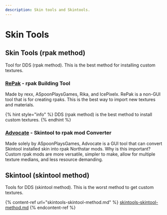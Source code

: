 ```yaml
---
description: Skin tools and Skintools.
---
```


# Skin Tools

## Skin Tools (rpak method)

Tool for DDS (rpak method). This is the best method for installing custom textures.

### [RePak](https://github.com/r-ex/RePak) - rpak Building Tool

Made by rexx, ASpoonPlaysGames, Rika, and IcePixelx. RePak is a non-GUI tool that is for creating rpaks. This is the best way to import new textures and materials.&#x20;

{% hint style="info" %}
DDS (rpak method) is the best method to install custom textures.
{% endhint %}

### [Advocate](https://github.com/ASpoonPlaysGames/Advocate) - Skintool to rpak mod Converter

Made solely by ASpoonPlaysGames, Advocate is a GUI tool that can convert Skintool installed skin into rpak Northstar mods. Why is this important? Custom rpak mods are more versatile, simpler to make, allow for multiple texture medians, and less resource demanding.

## Skintool (skintool method)

Tools for DDS (skintool method). This is the worst method to get custom textures.

{% content-ref url="skintools-skintool-method.md" %}
[skintools-skintool-method.md](skintools-skintool-method.md)
{% endcontent-ref %}
